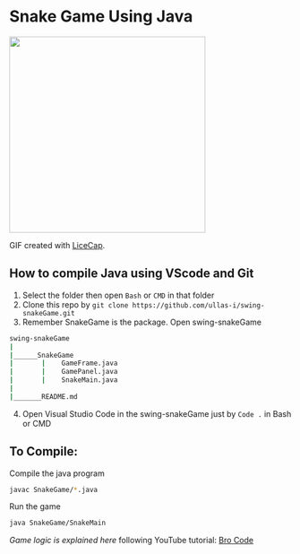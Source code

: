 # Snake Game Using Java

<img src="app-demo.gif" width=350>

GIF created with [LiceCap](http://www.cockos.com/licecap/).

## How to compile Java using VScode and Git
1. Select the folder then open `Bash` or `CMD` in that folder
2. Clone this repo by `git clone https://github.com/ullas-i/swing-snakeGame.git`
3. Remember SnakeGame is the package. Open swing-snakeGame

```bash
swing-snakeGame
|
|______SnakeGame
|       |    GameFrame.java
|       |    GamePanel.java
|       |    SnakeMain.java
|
|_______README.md
```

4. Open Visual Studio Code in the swing-snakeGame just by `Code .` in Bash or CMD
## To Compile:

Compile the java program
```bash
javac SnakeGame/*.java
```
Run the game
```bash
java SnakeGame/SnakeMain
```


*Game logic is explained here*
following YouTube tutorial: [Bro Code](https://www.youtube.com/watch?v=bI6e6qjJ8JQ&amp;t=1555s)
